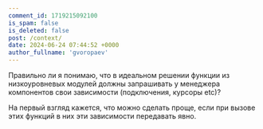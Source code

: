```yaml
---
comment_id: 1719215092100
is_spam: false
is_deleted: false
post: /context/
date: 2024-06-24 07:44:52 +0000
author_fullname: 'gvoropaev'
---
```


Правильно ли я понимаю, что в идеальном решении функции из низкоуровневых модулей должны запрашивать у менеджера компонентов свои зависимости (подключения, курсоры etc)?

На первый взгляд кажется, что можно сделать проще, если при вызове этих функций в них эти зависимости передавать явно. 

